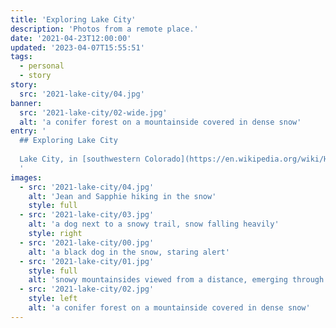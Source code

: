 ```yaml
---
title: 'Exploring Lake City'
description: 'Photos from a remote place.'
date: '2021-04-23T12:00:00'
updated: '2023-04-07T15:55:51'
tags:
  - personal
  - story
story:
  src: '2021-lake-city/04.jpg'
banner:
  src: '2021-lake-city/02-wide.jpg'
  alt: 'a conifer forest on a mountainside covered in dense snow'
entry: '
  ## Exploring Lake City
  
  Lake City, in [southwestern Colorado](https://en.wikipedia.org/wiki/Hinsdale_County,_Colorado), is a beautiful place that is among the most remote and least populated locations in the United States.
  '
images:
  - src: '2021-lake-city/04.jpg'
    alt: 'Jean and Sapphie hiking in the snow'
    style: full
  - src: '2021-lake-city/03.jpg'
    alt: 'a dog next to a snowy trail, snow falling heavily'
    style: right
  - src: '2021-lake-city/00.jpg'
    alt: 'a black dog in the snow, staring alert'
  - src: '2021-lake-city/01.jpg'
    style: full
    alt: 'snowy mountainsides viewed from a distance, emerging through the fog'
  - src: '2021-lake-city/02.jpg'
    style: left
    alt: 'a conifer forest on a mountainside covered in dense snow'
---
```

